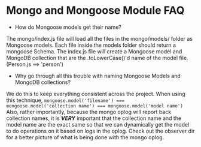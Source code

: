 # Mongo and Mongoose Module FAQ

- How do Mongoose models get their name?

The mongo/index.js file will load all the files in the mongo/models/ folder as Mongoose models.  Each file
inside the models folder should return a mongoose Schema.  The index.js file will create a Mongoose model
and MongoDB collection that are the .toLowerCase()'d name of the model file.  (Person.js ==> 'person')

- Why go through all this trouble with naming Mongoose Models and MongoDB collections?

We do this to keep everything consistent across the project.
When using this technique,  `mongoose.model('filename') === mongoose.model('collection name') === mongoose.model('model name')`
Also, rather importantly, because the mongo oplog will report back collection names, it is ***VERY*** important that the collection name and the model name are the exact same so that we can
dynamically get the model to do operations on it based on logs in the oplog.  Check out the observer dir for a better picture of what is being done with the mongo oplog.